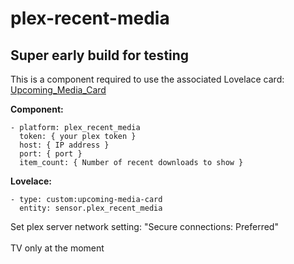 # plex-recent-media

## Super early build for testing

This is a component required to use the associated Lovelace card: [Upcoming_Media_Card](https://github.com/custom-cards/upcoming-media-card)

**Component:**

    - platform: plex_recent_media
      token: { your plex token }
      host: { IP address }
      port: { port }
      item_count: { Number of recent downloads to show }


**Lovelace:**

    - type: custom:upcoming-media-card
      entity: sensor.plex_recent_media

Set plex server network setting: "Secure connections: Preferred"</br></br>
TV only at the moment
